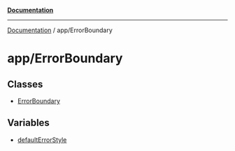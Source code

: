 [**Documentation**](../../index.md)

***

[Documentation](../../index.md) / app/ErrorBoundary

# app/ErrorBoundary

## Classes

- [ErrorBoundary](classes/ErrorBoundary.md)

## Variables

- [defaultErrorStyle](variables/defaultErrorStyle.md)
